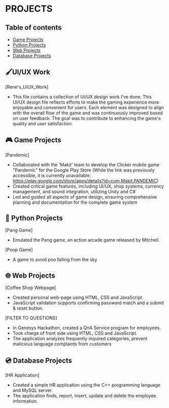 # PROJECTS

## Table of contents
* [Game Projects](#game-projects)
* [Python Projects](#python-projects)
* [Web Projects](#web-projects)
* [Database Projects](#database-projects)

## 🖌️UI/UX Work

[Rene's_UIUX_Work]

- This file contains a collection of UI/UX design work I've done. This UI/UX design file reflects efforts to make the gaming experience more enjoyable and convenient for users. Each element was designed to align with the overall flow of the game and was continuously improved based on user feedback. The goal was to contribute to enhancing the game's quality and user satisfaction.

## 🎮 Game Projects

[Pandemic]
- Collaborated with the 'Makit' team to develop the Clicker mobile game "Pandemic" for the Google Play Store 
(While the link was previously accessible, it is currently unavailable: https://play.google.com/store/apps/details?id=com.Makit.PANDEMIC)
- Created critical game features, including UI/UX, shop systems, currency management, and sound integration, utilizing Unity and C# 
- Led and guided all aspects of game design, ensuring comprehensive planning and documentation for the complete game system 


## 🐍 Python Projects

[Pang Game]
- Emulated the Pang game, an action arcade game released by Mitchell.

[Poop Game]
- A game to avoid poo falling from the sky


## 🌐 Web Projects

[Coffee Shop Webpage]							       
- Created personal web-page using HTML, CSS and JavaScript.
- JavaScript validation supports confirming password match and a submit & reset button.

[FILTER TO QUESTIONS]
- In Genesys Hackathon, created a QnA Service program for employees.
- Took charge of front side using HTML, CSS and JavaScript.
- The application analyzes frequently inquired categories, prevent malicious language complaints from customers


## 💿 Database Projects

[HR Application]						
- Created a simple HR application using the C++ programming language and MySQL server.
- The application finds, report, insert, update and delete the employee information.

